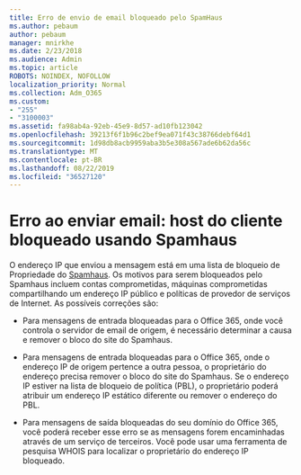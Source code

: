 ```yaml
---
title: Erro de envio de email bloqueado pelo SpamHaus
ms.author: pebaum
author: pebaum
manager: mnirkhe
ms.date: 2/23/2018
ms.audience: Admin
ms.topic: article
ROBOTS: NOINDEX, NOFOLLOW
localization_priority: Normal
ms.collection: Adm_O365
ms.custom:
- "255"
- "3100003"
ms.assetid: fa98ab4a-92eb-45e9-8d57-ad10fb123042
ms.openlocfilehash: 39213f6f1b96c2bef9ea071f43c38766debf64d1
ms.sourcegitcommit: 1d98db8acb9959aba3b5e308a567ade6b62da56c
ms.translationtype: MT
ms.contentlocale: pt-BR
ms.lasthandoff: 08/22/2019
ms.locfileid: "36527120"
---
```

# <a name="error-sending-email-client-host-blocked-using-spamhaus"></a>Erro ao enviar email: host do cliente bloqueado usando Spamhaus

O endereço IP que enviou a mensagem está em uma lista de bloqueio de Propriedade do [Spamhaus](https://go.microsoft.com/fwlink/p/?linkid=123245). Os motivos para serem bloqueados pelo Spamhaus incluem contas comprometidas, máquinas comprometidas compartilhando um endereço IP público e políticas de provedor de serviços de Internet. As possíveis correções são:
  
- Para mensagens de entrada bloqueadas para o Office 365, onde você controla o servidor de email de origem, é necessário determinar a causa e remover o bloco do site do Spamhaus.

- Para mensagens de entrada bloqueadas para o Office 365, onde o endereço IP de origem pertence a outra pessoa, o proprietário do endereço precisa remover o bloco do site do Spamhaus. Se o endereço IP estiver na lista de bloqueio de política (PBL), o proprietário poderá atribuir um endereço IP estático diferente ou remover o endereço do PBL.

- Para mensagens de saída bloqueadas do seu domínio do Office 365, você poderá receber esse erro se as mensagens forem encaminhadas através de um serviço de terceiros. Você pode usar uma ferramenta de pesquisa WHOIS para localizar o proprietário do endereço IP bloqueado.
